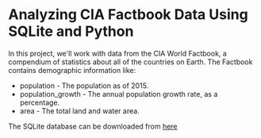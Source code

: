 # Analyzing CIA Factbook Data Using SQLite and Python

In this project, we'll work with data from the CIA World Factbook, a compendium of statistics about all of the countries on Earth. The Factbook contains demographic information like:

- population - The population as of 2015.
- population_growth - The annual population growth rate, as a percentage.
- area - The total land and water area.

The SQLite database can be downloaded from [here](https://github.com/factbook/factbook.sql/releases) 
